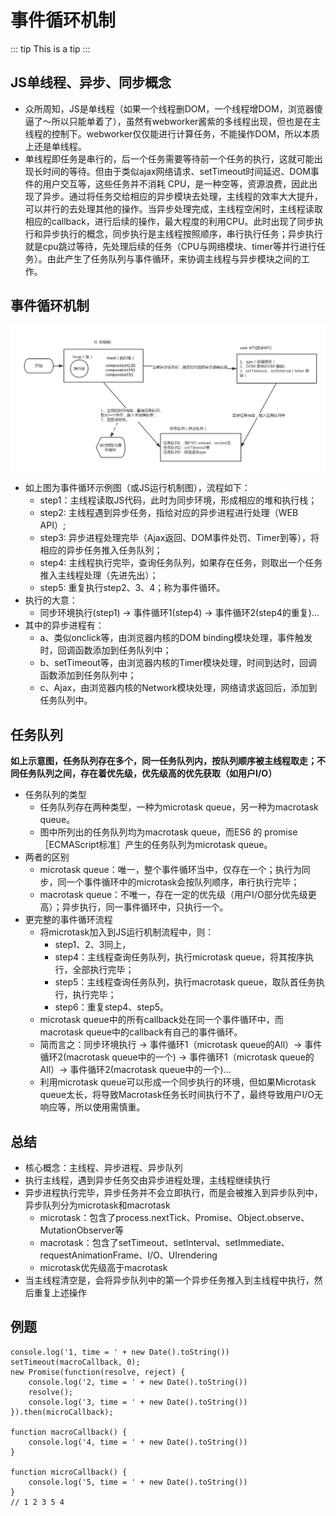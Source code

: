 # 事件循环机制

::: tip
This is a tip
:::
## JS单线程、异步、同步概念
- 众所周知，JS是单线程（如果一个线程删DOM，一个线程增DOM，浏览器傻逼了～所以只能单着了），虽然有webworker酱紫的多线程出现，但也是在主线程的控制下。webworker仅仅能进行计算任务，不能操作DOM，所以本质上还是单线程。
- 单线程即任务是串行的，后一个任务需要等待前一个任务的执行，这就可能出现长时间的等待。但由于类似ajax网络请求、setTimeout时间延迟、DOM事件的用户交互等，这些任务并不消耗 CPU，是一种空等，资源浪费，因此出现了异步。通过将任务交给相应的异步模块去处理，主线程的效率大大提升，可以并行的去处理其他的操作。当异步处理完成，主线程空闲时，主线程读取相应的callback，进行后续的操作，最大程度的利用CPU。此时出现了同步执行和异步执行的概念，同步执行是主线程按照顺序，串行执行任务；异步执行就是cpu跳过等待，先处理后续的任务（CPU与网络模块、timer等并行进行任务）。由此产生了任务队列与事件循环，来协调主线程与异步模块之间的工作。
## 事件循环机制
![事件循环示例图](../.vuepress/public/images/js_event_loop.png)
- 如上图为事件循环示例图（或JS运行机制图），流程如下：
    - step1：主线程读取JS代码，此时为同步环境，形成相应的堆和执行栈；
    - step2:  主线程遇到异步任务，指给对应的异步进程进行处理（WEB API）;
    - step3:  异步进程处理完毕（Ajax返回、DOM事件处罚、Timer到等），将相应的异步任务推入任务队列；
    - step4: 主线程执行完毕，查询任务队列，如果存在任务，则取出一个任务推入主线程处理（先进先出）；
    - step5: 重复执行step2、3、4；称为事件循环。
- 执行的大意：
    - 同步环境执行(step1) -> 事件循环1(step4) -> 事件循环2(step4的重复)…
- 其中的异步进程有：
    - a、类似onclick等，由浏览器内核的DOM binding模块处理，事件触发时，回调函数添加到任务队列中；
    - b、setTimeout等，由浏览器内核的Timer模块处理，时间到达时，回调函数添加到任务队列中；
    - c、Ajax，由浏览器内核的Network模块处理，网络请求返回后，添加到任务队列中。
## 任务队列
**如上示意图，任务队列存在多个，同一任务队列内，按队列顺序被主线程取走；不同任务队列之间，存在着优先级，优先级高的优先获取（如用户I/O）**
- 任务队列的类型
    - 任务队列存在两种类型，一种为microtask queue，另一种为macrotask queue。
    - 图中所列出的任务队列均为macrotask queue，而ES6 的 promise［ECMAScript标准］产生的任务队列为microtask queue。
- 两者的区别
    - microtask queue：唯一，整个事件循环当中，仅存在一个；执行为同步，同一个事件循环中的microtask会按队列顺序，串行执行完毕；
    - macrotask queue：不唯一，存在一定的优先级（用户I/O部分优先级更高）；异步执行，同一事件循环中，只执行一个。
- 更完整的事件循环流程
    - 将microtask加入到JS运行机制流程中，则：
        - step1、2、3同上，
        - step4：主线程查询任务队列，执行microtask queue，将其按序执行，全部执行完毕；
        - step5：主线程查询任务队列，执行macrotask queue，取队首任务执行，执行完毕；
        - step6：重复step4、step5。
    - microtask queue中的所有callback处在同一个事件循环中，而macrotask queue中的callback有自己的事件循环。
    - 简而言之：同步环境执行 -> 事件循环1（microtask queue的All）-> 事件循环2(macrotask queue中的一个) -> 事件循环1（microtask queue的All）-> 事件循环2(macrotask queue中的一个)...
    - 利用microtask queue可以形成一个同步执行的环境，但如果Microtask queue太长，将导致Macrotask任务长时间执行不了，最终导致用户I/O无响应等，所以使用需慎重。
## 总结
- 核心概念：主线程、异步进程、异步队列
- 执行主线程，遇到异步任务交由异步进程处理，主线程继续执行
- 异步进程执行完毕，异步任务并不会立即执行，而是会被推入到异步队列中，异步队列分为microtask和macrotask
    - microtask：包含了process.nextTick、Promise、Object.observe、MutationObserver等
    - macrotask：包含了setTimeout、setInterval、setImmediate、requestAnimationFrame、I/O、UIrendering
    - microtask优先级高于macrotask
- 当主线程清空是，会将异步队列中的第一个异步任务推入到主线程中执行，然后重复上述操作

## 例题
```
console.log('1, time = ' + new Date().toString())
setTimeout(macroCallback, 0);
new Promise(function(resolve, reject) {
    console.log('2, time = ' + new Date().toString())
    resolve();
    console.log('3, time = ' + new Date().toString())
}).then(microCallback);

function macroCallback() {
    console.log('4, time = ' + new Date().toString())
} 

function microCallback() {
    console.log('5, time = ' + new Date().toString())
} 
// 1 2 3 5 4